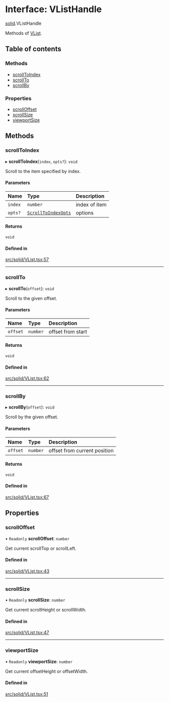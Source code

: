 # Interface: VListHandle

[solid](../modules/solid.md).VListHandle

Methods of [VList](../modules/solid.md#vlist).

## Table of contents

### Methods

- [scrollToIndex](solid.VListHandle.md#scrolltoindex)
- [scrollTo](solid.VListHandle.md#scrollto)
- [scrollBy](solid.VListHandle.md#scrollby)

### Properties

- [scrollOffset](solid.VListHandle.md#scrolloffset)
- [scrollSize](solid.VListHandle.md#scrollsize)
- [viewportSize](solid.VListHandle.md#viewportsize)

## Methods

### scrollToIndex

▸ **scrollToIndex**(`index`, `opts?`): `void`

Scroll to the item specified by index.

#### Parameters

| Name | Type | Description |
| :------ | :------ | :------ |
| `index` | `number` | index of item |
| `opts?` | [`ScrollToIndexOpts`](react.ScrollToIndexOpts.md) | options |

#### Returns

`void`

#### Defined in

[src/solid/VList.tsx:57](https://github.com/inokawa/virtua/blob/a71f6cac/src/solid/VList.tsx#L57)

___

### scrollTo

▸ **scrollTo**(`offset`): `void`

Scroll to the given offset.

#### Parameters

| Name | Type | Description |
| :------ | :------ | :------ |
| `offset` | `number` | offset from start |

#### Returns

`void`

#### Defined in

[src/solid/VList.tsx:62](https://github.com/inokawa/virtua/blob/a71f6cac/src/solid/VList.tsx#L62)

___

### scrollBy

▸ **scrollBy**(`offset`): `void`

Scroll by the given offset.

#### Parameters

| Name | Type | Description |
| :------ | :------ | :------ |
| `offset` | `number` | offset from current position |

#### Returns

`void`

#### Defined in

[src/solid/VList.tsx:67](https://github.com/inokawa/virtua/blob/a71f6cac/src/solid/VList.tsx#L67)

## Properties

### scrollOffset

• `Readonly` **scrollOffset**: `number`

Get current scrollTop or scrollLeft.

#### Defined in

[src/solid/VList.tsx:43](https://github.com/inokawa/virtua/blob/a71f6cac/src/solid/VList.tsx#L43)

___

### scrollSize

• `Readonly` **scrollSize**: `number`

Get current scrollHeight or scrollWidth.

#### Defined in

[src/solid/VList.tsx:47](https://github.com/inokawa/virtua/blob/a71f6cac/src/solid/VList.tsx#L47)

___

### viewportSize

• `Readonly` **viewportSize**: `number`

Get current offsetHeight or offsetWidth.

#### Defined in

[src/solid/VList.tsx:51](https://github.com/inokawa/virtua/blob/a71f6cac/src/solid/VList.tsx#L51)
